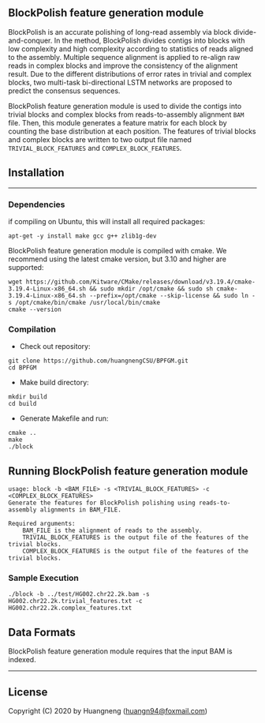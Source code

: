 ## BlockPolish feature generation module
BlockPolish is an accurate polishing of long-read assembly via block divide-and-conquer. In the method, BlockPolish divides contigs into blocks with low complexity and high complexity according to statistics of reads aligned to the assembly. Multiple sequence alignment is applied to re-align raw reads in complex blocks and improve the consistency of the alignment result. Due to the different distributions of error rates in trivial and complex blocks, two multi-task bi-directional LSTM networks are proposed to predict the consensus sequences.

BlockPolish feature generation module is used to divide the contigs into trivial blocks and complex blocks from reads-to-assembly alignment ```BAM``` file. Then, this module generates a feature matrix for each block by counting the base distribution at each position. The features of trivial blocks and complex blocks are written to two output file named ```TRIVIAL_BLOCK_FEATURES``` and  ```COMPLEX_BLOCK_FEATURES```.

## Installation
---
### Dependencies
if compiling on Ubuntu, this will install all required packages:
```
apt-get -y install make gcc g++ zlib1g-dev
```

BlockPolish feature generation module is compiled with cmake. We recommend using the latest cmake version, but 3.10 and higher are supported:
```
wget https://github.com/Kitware/CMake/releases/download/v3.19.4/cmake-3.19.4-Linux-x86_64.sh && sudo mkdir /opt/cmake && sudo sh cmake-3.19.4-Linux-x86_64.sh --prefix=/opt/cmake --skip-license && sudo ln -s /opt/cmake/bin/cmake /usr/local/bin/cmake
cmake --version
```

### Compilation
- Check out repository:
```
git clone https://github.com/huangnengCSU/BPFGM.git 
cd BPFGM
```

- Make build directory:
```
mkdir build
cd build
```

- Generate Makefile and run:
```
cmake ..
make
./block
```

## Running BlockPolish feature generation module
```
usage: block -b <BAM_FILE> -s <TRIVIAL_BLOCK_FEATURES> -c <COMPLEX_BLOCK_FEATURES>
Generate the features for BlockPolish polishing using reads-to-assembly alignments in BAM_FILE.

Required arguments:
    BAM_FILE is the alignment of reads to the assembly.
    TRIVIAL_BLOCK_FEATURES is the output file of the features of the trivial blocks.
    COMPLEX_BLOCK_FEATURES is the output file of the features of the trivial blocks.
```

### Sample Execution
```
./block -b ../test/HG002.chr22.2k.bam -s HG002.chr22.2k.trivial_features.txt -c HG002.chr22.2k.complex_features.txt
```

## Data Formats    

BlockPolish feature generation module requires that the input BAM is indexed.

---
## License
Copyright (C) 2020 by Huangneng (huangn94@foxmail.com)
